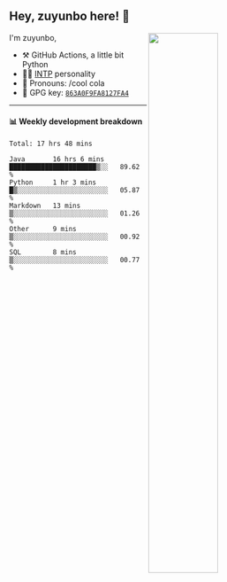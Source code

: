 

## Hey, zuyunbo here! :wave: 
[<img align="right" width="50%" src="https://github-readme-stats.vercel.app/api?username=zuyunbo&theme=dark&show_icons=true">](https://metrics.lecoq.io/ouuan?template=classic)

I'm zuyunbo,

-   :hammer_and_pick: GitHub Actions, a little bit Python
-   :man_scientist: [INTP](https://www.16personalities.com/profiles/3302586f07ca3) personality
-   :man: Pronouns: /cool cola
-   :key: GPG key: [`863A0F9FA8127FA4`](https://github.com/zuyunbo.gpg)

---

#### :bar_chart: Weekly development breakdown
<!--START_SECTION:waka-->
```text
Total: 17 hrs 48 mins

Java       16 hrs 6 mins   ██████████████████████▒░░   89.62 % 
Python     1 hr 3 mins     █▒░░░░░░░░░░░░░░░░░░░░░░░   05.87 % 
Markdown   13 mins         ▒░░░░░░░░░░░░░░░░░░░░░░░░   01.26 % 
Other      9 mins          ▒░░░░░░░░░░░░░░░░░░░░░░░░   00.92 % 
SQL        8 mins          ▒░░░░░░░░░░░░░░░░░░░░░░░░   00.77 % 
```
<!--END_SECTION:waka-->

